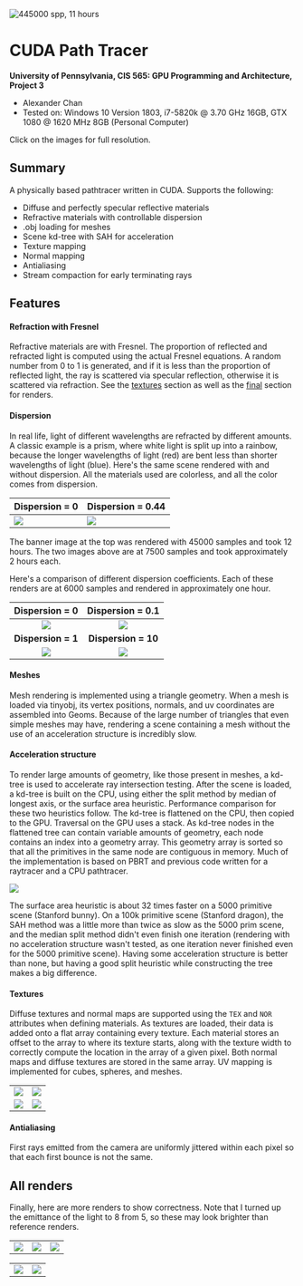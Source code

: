 ![445000 spp, 11 hours](img/joseph_suzie_445000.png)

CUDA Path Tracer
================

**University of Pennsylvania, CIS 565: GPU Programming and Architecture, Project 3**

* Alexander Chan
* Tested on: Windows 10 Version 1803, i7-5820k @ 3.70 GHz 16GB, GTX 1080 @ 1620 MHz 8GB (Personal Computer)

Click on the images for full resolution.

## Summary
A physically based pathtracer written in CUDA. Supports the following:
* Diffuse and perfectly specular reflective materials
* Refractive materials with controllable dispersion
* .obj loading for meshes
* Scene kd-tree with SAH for acceleration
* Texture mapping
* Normal mapping
* Antialiasing
* Stream compaction for early terminating rays

## Features

#### Refraction with Fresnel
Refractive materials are with Fresnel. The proportion of reflected and refracted light is computed using the actual Fresnel equations. A random number from 0 to 1 is generated, and if it is less than the proportion of reflected light, the ray is scattered via specular reflection, otherwise it is scattered via refraction. See the [textures](#textures) section as well as the [final](#more-renders) section for renders.

#### Dispersion
In real life, light of different wavelengths are refracted by different amounts. A classic example is a prism, where white light is split up into a rainbow, because the longer wavelengths of light (red) are bent less than shorter wavelengths of light (blue). Here's the same scene rendered with and without dispersion. All the materials used are colorless, and all the color comes from dispersion.

| Dispersion = 0 | Dispersion = 0.44 |
|---------------|------------------|
|![](img/nodisp.png) | ![](img/disp.png)|

The banner image at the top was rendered with 45000 samples and took 12 hours. The two images above are at 7500 samples and took approximately 2 hours each.

Here's a comparison of different dispersion coefficients. Each of these renders are at 6000 samples and rendered in approximately one hour.

| Dispersion = 0 | Dispersion = 0.1 |
|:-:|:-:|
|![](img/specular_refraction_dragon_disp0.png)|![](img/specular_refraction_dragon_disp.1.png)|
| **Dispersion = 1** | **Dispersion = 10** |
|![](img/specular_refraction_dragon_disp1.png)|![](img/specular_refraction_dragon_disp10.png)|

#### Meshes
Mesh rendering is implemented using a triangle geometry. When a mesh is loaded via tinyobj, its vertex positions, normals, and uv coordinates are assembled into Geoms. Because of the large number of triangles that even simple meshes may have, rendering a scene containing a mesh without the use of an acceleration structure is incredibly slow.

#### Acceleration structure
To render large amounts of geometry, like those present in meshes, a kd-tree is used to accelerate ray intersection testing. After the scene is loaded, a kd-tree is built on the CPU, using either the split method by median of longest axis, or the surface area heuristic. Performance comparison for these two heuristics follow. The kd-tree is flattened on the CPU, then copied to the GPU. Traversal on the GPU uses a stack. As kd-tree nodes in the flattened tree can contain variable amounts of geometry, each node contains an index into a geometry array. This geometry array is sorted so that all the primitives in the same node are contiguous in memory. Much of the implementation is based on PBRT and previous code written for a raytracer and a CPU pathtracer.

![](img/kdtree-performance.png)

The surface area heuristic is about 32 times faster on a 5000 primitive scene (Stanford bunny). On a 100k primitive scene (Stanford dragon), the SAH method was a little more than twice as slow as the 5000 prim scene, and the median split method didn't even finish one iteration (rendering with no acceleration structure wasn't tested, as one iteration never finished even for the 5000 primitive scene). Having some acceleration structure is better than none, but having a good split heuristic while constructing the tree makes a big difference.

#### Textures
Diffuse textures and normal maps are supported using the `TEX` and `NOR` attributes when defining materials. As textures are loaded, their data is added onto a flat array containing every texture. Each material stores an offset to the array to where its texture starts, along with the texture width to correctly compute the location in the array of a given pixel. Both normal maps and diffuse textures are stored in the same array. UV mapping is implemented for cubes, spheres, and meshes.

|||
|---------------|------------------|
|![](img/textures.png)|![](img/textures-alt.png)|
|![](img/normal.png)|![](img/mesh_texture.png)|


#### Antialiasing
First rays emitted from the camera are uniformly jittered within each pixel so that each first bounce is not the same.

## All renders
Finally, here are more renders to show correctness. Note that I turned up the emittance of the light to 8 from 5, so these may look brighter than reference renders.

||||
|---------------|------------------|-|
|![](img/diffuse_blue_dragon.png)|![](img/specular_reflection_dragon.png)|![](img/specular_refraction_dragon_disp0.png)|

|||
|---------------|------------------|
|![](img/vanilla_1.png)|![](img/vanilla_specular.png)|